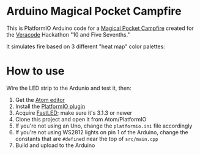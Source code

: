 # Arduino Magical Pocket Campfire

This is PlatformIO Arduino code for a [Magical Pocket Campfire][1] created for
the [Veracode][2] Hackathon "10 and Five Sevenths."

It simulates fire based on 3 different "heat map" color palettes:

[1]: https://youtu.be/coNhXWDEn00
[2]: https://veracode.com

# How to use

Wire the LED strip to the Ardunio and test it, then:

1. Get the [Atom editor][3]
2. Install the [PlatformIO plugin][4]
3. Acquire [FastLED][5]; make sure it's 3.1.3 or newer
4. Clone this project and open it from Atom/PlatformIO
5. If you're not using an Uno, change the `platformio.ini` file accordingly
6. If you're not using WS2812 lights on pin 1 of the Arduino, change the
   constants that are `#define`d near the top of `src/main.cpp`
7. Build and upload to the Arduino

[3]: https://atom.io
[4]: http://platformio.org
[5]: https://fastled.io
